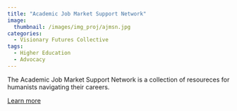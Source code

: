 ```yaml
---
title: "Academic Job Market Support Network"
image: 
  thumbnail: /images/img_proj/ajmsn.jpg
categories:
  - Visionary Futures Collective
tags:
  - Higher Education
  - Advocacy
---
```


The Academic Job Market Support Network is a collection of resoureces for humanists navigating their careers.

[Learn more](https://hcommons.org/groups/academic-job-market-support-network/)